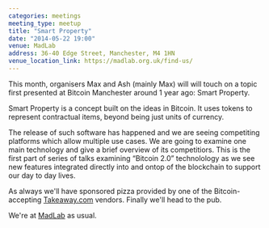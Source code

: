 ```yaml
---
categories: meetings
meeting_type: meetup
title: "Smart Property"
date: "2014-05-22 19:00"
venue: MadLab
address: 36-40 Edge Street, Manchester, M4 1HN
venue_location_link: https://madlab.org.uk/find-us/
---
```


This month, organisers Max and Ash (mainly Max) will will touch on a topic first presented at Bitcoin Manchester around 1 year ago: Smart Property.

Smart Property is a concept built on the ideas in Bitcoin. It uses tokens to represent contractual items, beyond being just units of currency.

The release of such software has happened and we are seeing competiting platforms which allow multiple use cases. We are going to examine one main technology and give a brief overview of its competitiors. This is the first part of series of talks examining “Bitcoin 2.0” technolology as we see new features integrated directly into and ontop of the blockchain to support our day to day lives.

As always we'll have sponsored pizza provided by one of the Bitcoin-accepting [Takeaway.com][takeaway] vendors. Finally we'll head to the pub.

We're at [MadLab][madlab-event] as usual.

[madlab-event]: http://madlab.org.uk/content/bitcoin-manchester-22-05-2014/
[takeaway]: http://www.takeaway.com/
